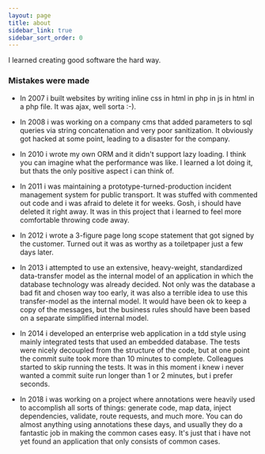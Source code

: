 ```yaml
---
layout: page
title: about
sidebar_link: true
sidebar_sort_order: 0
---
```


I learned creating good software the hard way. 

### Mistakes were made

* In 2007 i built websites by writing inline css in html in php in js in html in a php file. It was ajax, well sorta :-).

* In 2008 i was working on a company cms that added parameters to sql queries via string concatenation and very poor sanitization. It obviously got hacked at some point, leading to a disaster for the company.

* In 2010 i wrote my own ORM and it didn't support lazy loading. I think you can imagine what the performance was like. I learned a lot doing it, but thats the only positive aspect i can think of.

* In 2011 i was maintaining a prototype-turned-production incident management system for public transport. It was stuffed with commented out code and i was afraid to delete it for weeks. Gosh, i should have deleted it right away. It was in this project that i learned to feel more comfortable throwing code away.

* In 2012 i wrote a 3-figure page long scope statement that got signed by the customer. Turned out it was as worthy as a toiletpaper just a few days later.

* In 2013 i attempted to use an extensive, heavy-weight, standardized data-transfer model as the internal model of an application in which the database technology was already decided. Not only was the database a bad fit and chosen way too early, it was also a terrible idea to use this transfer-model as the internal model. It would have been ok to keep a copy of the messages, but the business rules should have been based on a separate simplified internal model. 

* In 2014 i developed an enterprise web application in a tdd style using mainly integrated tests that used an embedded database. The tests were nicely decoupled from the structure of the code, but at one point the commit suite took more than 10 minutes to complete. Colleagues started to skip running the tests. It was in this moment i knew i never wanted a commit suite run longer than 1 or 2 minutes, but i prefer seconds.

* In 2018 i was working on a project where annotations were heavily used to accomplish all sorts of things: generate code, map data, inject dependencies, validate, route requests, and much more. You can do almost anything using annotations these days, and usually they do a fantastic job in making the common cases easy. It's just that i have not yet found an application that only consists of common cases. 
